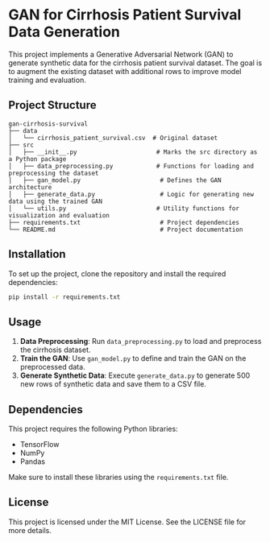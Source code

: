 # GAN for Cirrhosis Patient Survival Data Generation

This project implements a Generative Adversarial Network (GAN) to generate synthetic data for the cirrhosis patient survival dataset. The goal is to augment the existing dataset with additional rows to improve model training and evaluation.

## Project Structure

```
gan-cirrhosis-survival
├── data
│   └── cirrhosis_patient_survival.csv  # Original dataset
├── src
│   ├── __init__.py                      # Marks the src directory as a Python package
│   ├── data_preprocessing.py            # Functions for loading and preprocessing the dataset
│   ├── gan_model.py                      # Defines the GAN architecture
│   ├── generate_data.py                  # Logic for generating new data using the trained GAN
│   └── utils.py                         # Utility functions for visualization and evaluation
├── requirements.txt                      # Project dependencies
└── README.md                             # Project documentation
```

## Installation

To set up the project, clone the repository and install the required dependencies:

```bash
pip install -r requirements.txt
```

## Usage

1. **Data Preprocessing**: Run `data_preprocessing.py` to load and preprocess the cirrhosis dataset.
2. **Train the GAN**: Use `gan_model.py` to define and train the GAN on the preprocessed data.
3. **Generate Synthetic Data**: Execute `generate_data.py` to generate 500 new rows of synthetic data and save them to a CSV file.

## Dependencies

This project requires the following Python libraries:

- TensorFlow
- NumPy
- Pandas

Make sure to install these libraries using the `requirements.txt` file.

## License

This project is licensed under the MIT License. See the LICENSE file for more details.